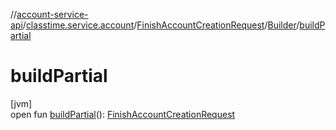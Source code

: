 //[account-service-api](../../../../index.md)/[classtime.service.account](../../index.md)/[FinishAccountCreationRequest](../index.md)/[Builder](index.md)/[buildPartial](build-partial.md)

# buildPartial

[jvm]\
open fun [buildPartial](build-partial.md)(): [FinishAccountCreationRequest](../index.md)
